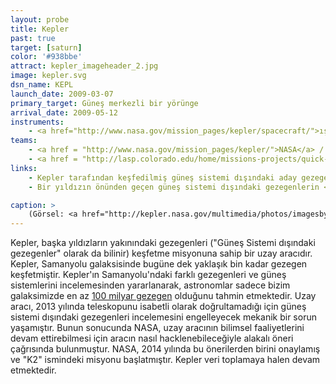 ```yaml
---
layout: probe
title: Kepler
past: true
target: [saturn]
color: '#938bbe'
attract: kepler_imageheader_2.jpg
image: kepler.svg
dsn_name: KEPL
launch_date: 2009-03-07
primary_target: Güneş merkezli bir yörünge
arrival_date: 2009-05-12
instruments:
    - <a href="http://www.nasa.gov/mission_pages/kepler/spacecraft/">ışıkölçer</a>
teams:
    - <a href = "http://www.nasa.gov/mission_pages/kepler/">NASA</a> / <a href="http://kepler.nasa.gov/">ARC</a>
    - <a href = "http://lasp.colorado.edu/home/missions-projects/quick-facts-kepler/">CU/LASP</a>
links:
    - Kepler tarafından keşfedilmiş güneş sistemi dışındaki aday gezegenleri el hareketleriyle <a href="https://vimeo.com/41655330">görselleştirme aracı</a>
    - Bir yıldızın önünden geçen güneş sistemi dışındaki gezegenlerin <a href="https://vimeo.com/44945226">sonifikasyonu</a> (verileri algılamak ya da bilgi iletimi için konuşma dışı seslerin kullanılması işlemi)

caption: >
    (Görsel: <a href="http://kepler.nasa.gov/multimedia/photos/imagesbykepler/?ImageID=19">Kepler'ın görüş alanı</a>, NASA/Ames/JPL-Caltech)
---
```


Kepler, başka yıldızların yakınındaki gezegenleri ("Güneş Sistemi dışındaki gezegenler" olarak da bilinir) keşfetme misyonuna sahip bir uzay aracıdır. Kepler, Samanyolu galaksisinde bugüne dek yaklaşık bin kadar gezegen keşfetmiştir. Kepler'ın Samanyolu'ndaki farklı gezegenleri ve güneş sistemlerini incelemesinden yararlanarak, astronomlar sadece bizim galaksimizde en az <a href="http://www.nasa.gov/mission_pages/kepler/news/kepler20130103.html">100 milyar gezegen</a> olduğunu tahmin etmektedir. Uzay aracı, 2013 yılında teleskopunu isabetli olarak doğrultamadığı için güneş sistemi dışındaki gezegenleri incelemesini engelleyecek mekanik bir sorun yaşamıştır. Bunun sonucunda NASA, uzay aracının bilimsel faaliyetlerini devam ettirebilmesi için aracın nasıl hacklenebileceğiyle alakalı öneri çağrısında bulunmuştur. NASA, 2014 yılında bu önerilerden birini onaylamış ve "K2" ismindeki misyonu başlatmıştır. Kepler veri toplamaya halen devam etmektedir.
